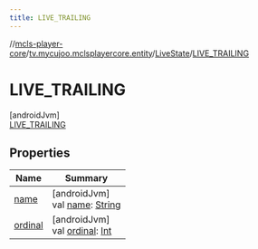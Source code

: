 ```yaml
---
title: LIVE_TRAILING
---
```

//[mcls-player-core](../../../../index.html)/[tv.mycujoo.mclsplayercore.entity](../../index.html)/[LiveState](../index.html)/[LIVE_TRAILING](index.html)



# LIVE_TRAILING



[androidJvm]\
[LIVE_TRAILING](index.html)



## Properties


| Name | Summary |
|---|---|
| [name](../-v-o-d/index.html#-372974862%2FProperties%2F1607110795) | [androidJvm]<br>val [name](../-v-o-d/index.html#-372974862%2FProperties%2F1607110795): [String](https://kotlinlang.org/api/latest/jvm/stdlib/kotlin/-string/index.html) |
| [ordinal](../-v-o-d/index.html#-739389684%2FProperties%2F1607110795) | [androidJvm]<br>val [ordinal](../-v-o-d/index.html#-739389684%2FProperties%2F1607110795): [Int](https://kotlinlang.org/api/latest/jvm/stdlib/kotlin/-int/index.html) |


